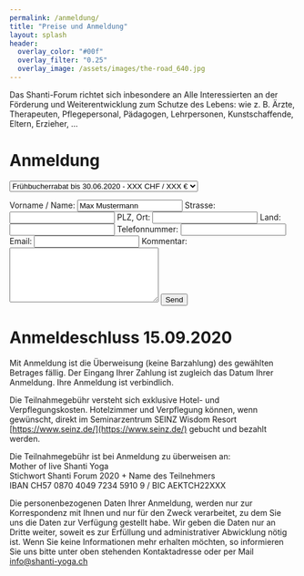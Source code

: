```yaml
---
permalink: /anmeldung/
title: "Preise und Anmeldung"
layout: splash
header:
  overlay_color: "#00f"
  overlay_filter: "0.25"
  overlay_image: /assets/images/the-road_640.jpg
---
```

Das Shanti-Forum richtet sich inbesondere an Alle Interessierten an der Förderung und Weiterentwicklung zum Schutze des Lebens: wie z. B. Ärzte,
Therapeuten, Pflegepersonal, Pädagogen, Lehrpersonen,
Kunstschaffende, Eltern, Erzieher, …

# Anmeldung
<form action="https://formspree.io/meqrebjr" method="POST">
<p><select name="preis" size="1">
<option>Frühbucherrabat bis 30.06.2020 - XXX CHF / XXX €</option>
<option>Normalpreis bis 19.09.2020 - XXX CHF / XXX €</option>
</select></p>
  Vorname / Name: <input type="text" name="name" value="Max Mustermann">
  Strasse: <input type="text" name="strasse">
  PLZ, Ort: <input type="text" name="ort">
  Land: <input type="text" name="land">
  Telefonnummer: <input type="number" name="telefon">
  Email: <input type="email" name="_replyto">
  Kommentar: <textarea type="text" name="kommentar" rows="6" cols="30"></textarea>
  <input type="submit" value="Send" class="btn btn--primary">
</form>

# Anmeldeschluss 15.09.2020
Mit Anmeldung ist die Überweisung (keine Barzahlung) des gewählten Betrages fällig. Der Eingang Ihrer Zahlung ist zugleich das Datum Ihrer Anmeldung. Ihre Anmeldung ist verbindlich.

Die Teilnahmegebühr versteht sich exklusive Hotel- und Verpflegungskosten. Hotelzimmer und Verpflegung können, wenn gewünscht, direkt im Seminarzentrum SEINZ Wisdom Resort [https://www.seinz.de/](https://www.seinz.de/) gebucht und bezahlt werden.

Die Teilnahmegebühr ist bei Anmeldung zu überweisen an:<br>
Mother of live Shanti Yoga<br>
Stichwort Shanti Forum 2020 + Name des Teilnehmers<br>
IBAN CH57 0870 4049 7234 5910 9 / BIC AEKTCH22XXX

Die personenbezogenen Daten Ihrer Anmeldung, werden nur zur
Korrespondenz mit Ihnen und nur für den Zweck verarbeitet, zu dem Sie uns die Daten zur Verfügung gestellt habe. Wir geben die Daten nur an Dritte weiter, soweit es zur Erfüllung und administrativer Abwicklung nötig ist. Wenn Sie keine Informationen mehr erhalten möchten, so informieren Sie uns bitte unter oben stehenden Kontaktadresse oder per Mail info@shanti-yoga.ch
